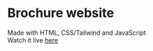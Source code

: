 # Brochure website 
Made with HTML, CSS/Tailwind and JavaScript  
Watch it live [here](https://portfolio-marvel-website.vercel.app/)
